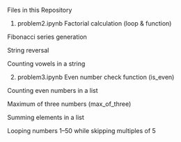 Files in this Repository
1. problem2.ipynb
Factorial calculation (loop & function)

Fibonacci series generation

String reversal

Counting vowels in a string

2. problem3.ipynb
Even number check function (is_even)

Counting even numbers in a list

Maximum of three numbers (max_of_three)

Summing elements in a list

Looping numbers 1–50 while skipping multiples of 5
